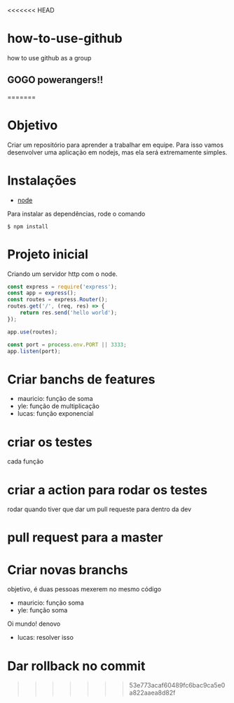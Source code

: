 <<<<<<< HEAD
# how-to-use-github
how to use github as a group

## GOGO powerangers!!
=======
# Objetivo
Criar um repositório para aprender a trabalhar em equipe. Para isso vamos desenvolver uma aplicação em nodejs, mas ela será extremamente simples.

# Instalações

- [node](https://nodejs.org/en/)

Para instalar as dependências, rode o comando
```shell
$ npm install
```

# Projeto inicial
Criando um servidor http com o node.

```JavaScript
const express = require('express');
const app = express();
const routes = express.Router();
routes.get('/', (req, res) => {
    return res.send('hello world');
});

app.use(routes);

const port = process.env.PORT || 3333;
app.listen(port);
```

# Criar banchs de features
- mauricio: função de soma
- yle: função de multiplicação
- lucas: função exponencial

# criar os testes
cada função

# criar a action para rodar os testes
rodar quando tiver que dar um pull requeste para dentro da dev

# pull request para a master

# Criar novas branchs
objetivo, é duas pessoas mexerem no mesmo código
- mauricio: função soma
- yle: função soma

Oi mundo!
denovo

- lucas: resolver isso

# Dar rollback no commit
>>>>>>> 53e773acaf60489fc6bac9ca5e0a822aaea8d82f

